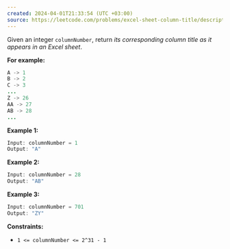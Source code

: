 ```yaml
---
created: 2024-04-01T21:33:54 (UTC +03:00)
source: https://leetcode.com/problems/excel-sheet-column-title/description/
---
```

Given an integer `columnNumber`, return _its corresponding column title as it appears in an Excel sheet_.

**For example:**

``` Java
A -> 1
B -> 2
C -> 3
...
Z -> 26
AA -> 27
AB -> 28
...
```

**Example 1:**

``` Java 
Input: columnNumber = 1
Output: "A"
```


**Example 2:**

``` Java
Input: columnNumber = 28
Output: "AB"
```


**Example 3:**

``` Java
Input: columnNumber = 701
Output: "ZY"
```


**Constraints:**

* `1 <= columnNumber <= 2^31 - 1`
